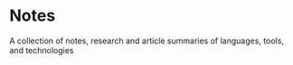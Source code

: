 # Notes
A collection of notes, research and article summaries of languages, tools, and technologies
